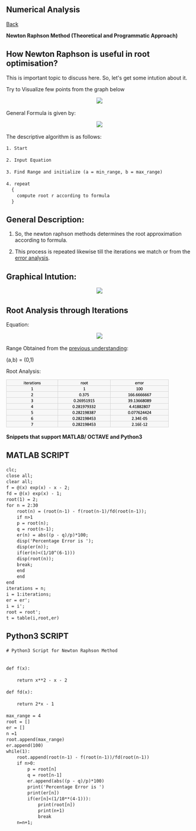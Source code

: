 ## Numerical Analysis

[Back](https://varunkodathala.github.io/Numerical_Methods/)

**Newton Raphson Method (Theoretical and Programmatic Approach)**



## How Newton Raphson is useful in root optimisation?

This is important topic to discuss here. So, let's get some intution about it.

Try to Visualize few points from the graph below

<p align = "center">
<img src="https://lh3.googleusercontent.com/proxy/rb_GoNYrW4F1pV2HmRdblHsYM5I8o2vsGH0r8hqQDTYWlaflDgS4aAmOF_EWI_1m-eY3IwMwiM3-DCXjo3KinaxDDLeXBvYMH2e2FDTWJNsxh7qIwgP2ZGbA" />
</p>

General Formula is given by:

<p align = "center">
<img src="https://latex.codecogs.com/gif.latex?x_%7Bn&plus;1%7D%20%3D%20x_%7Bn%7D%20-%20%5Cfrac%7Bf%28x_%7Bn%7D%29%7D%7Bf%27%28x_%7Bn%7D%29%7D" />
</p>


The descriptive algorithm is as follows:

```
1. Start

2. Input Equation

3. Find Range and initialize (a = min_range, b = max_range)

4. repeat
  {
    compute root r according to formula
  }
```

## General Description:

1. So, the newton raphson methods determines the root approximation according to formula. 

2. This process is repeated likewise till the iterations we match or from the [error analysis](https://varunkodathala.github.io/Numerical_Methods/error_analysis).

## Graphical Intution:

<p align = "center">
<img src="https://media.geeksforgeeks.org/wp-content/cdn-uploads/newtonRaphsonMethod.jpeg" />
</p>

## Root Analysis through Iterations

Equation: 
<p align = "center">
<img src="https://latex.codecogs.com/gif.latex?x%5E5-8x%5E4&plus;39x%5E3-62x%5E2&plus;50x-10%3D0" />
</p>

Range Obtained from the [previous understanding](https://varunkodathala.github.io/Numerical_Methods/introduction):

(a,b) = (0,1)

Root Analysis:

![image](equation_newton_raphson_table.jpeg)

**Snippets that support MATLAB/ OCTAVE and Python3**

## MATLAB SCRIPT

```
clc;
close all;
clear all;
f = @(x) exp(x) - x - 2;
fd = @(x) exp(x) - 1;
root(1) = 2;
for n = 2:30
    root(n) = (root(n-1) - f(root(n-1)/fd(root(n-1));
    if n>1
    p = root(n);
    q = root(n-1);
    er(n) = abs((p - q)/p)*100;
    disp('Percentage Error is ');
    disp(er(n));
    if(er(n)<(1/10^(6-1)))
    disp(root(n));
    break;
    end
    end
end
iterations = n;
i = 1:iterations;
er = er';
i = i';
root = root';
t = table(i,root,er)
```

## Python3 SCRIPT

```
# Python3 Script for Newton Raphson Method


def f(x):
    
    return x**2 - x - 2

def fd(x):
    
    return 2*x - 1

max_range = 4
root = []
er = []
n =1
root.append(max_range)
er.append(100)
while(1):
    root.append(root(n-1) - f(root(n-1))/fd(root(n-1))    
    if n>0:
        p = root[n]
        q = root[n-1]
        er.append(abs((p - q)/p)*100)
        print('Percentage Error is ')
        print(er[n])
        if(er[n]<(1/10**(4-1))):
            print(root[n])
            print(n+1)
            break
    n=n+1;

```
